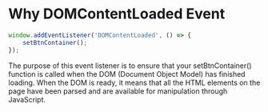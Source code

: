# Why DOMContentLoaded Event

```js
window.addEventListener('DOMContentLoaded', () => {
	setBtnContainer();
});
```

The purpose of this event listener is to ensure that your setBtnContainer() function is called when the DOM (Document Object Model) has finished loading. When the DOM is ready, it means that all the HTML elements on the page have been parsed and are available for manipulation through JavaScript.
